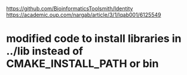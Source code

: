 https://github.com/BioinformaticsToolsmith/Identity
https://academic.oup.com/nargab/article/3/1/lqab001/6125549

# modified code to install libraries in ../lib instead of CMAKE_INSTALL_PATH or bin
